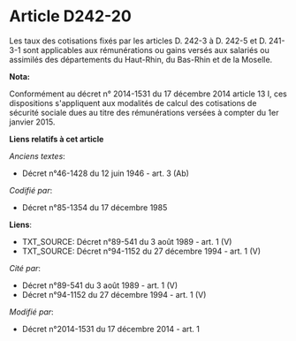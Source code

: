 # Article D242-20

Les taux des cotisations fixés par les articles D. 242-3 à D. 242-5 et D. 241-3-1 sont applicables aux rémunérations ou gains
versés aux salariés ou assimilés des départements du Haut-Rhin, du Bas-Rhin et de la Moselle.

**Nota:**

Conformément au décret n° 2014-1531 du 17 décembre 2014 article 13 I, ces dispositions s'appliquent aux modalités de calcul
des cotisations de sécurité sociale dues au titre des rémunérations versées à compter du 1er janvier 2015.

**Liens relatifs à cet article**

_Anciens textes_:

  - Décret n°46-1428 du 12 juin 1946 - art. 3 (Ab)

_Codifié par_:

  - Décret n°85-1354 du 17 décembre 1985

**Liens**:

  - TXT_SOURCE: Décret n°89-541 du 3 août 1989 - art. 1 (V)
  - TXT_SOURCE: Décret n°94-1152 du 27 décembre 1994 - art. 1 (V)

_Cité par_:

  - Décret n°89-541 du 3 août 1989 - art. 1 (V)
  - Décret n°94-1152 du 27 décembre 1994 - art. 1 (V)

_Modifié par_:

  - Décret n°2014-1531 du 17 décembre 2014 - art. 1
